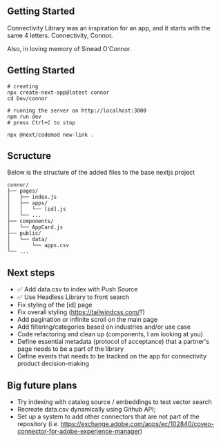## Getting Started

Connectivity Library was an inspiration for an app, and it starts with the same 4 letters. Connectivity, Connor.

Also, in loving memory of Sinead O'Connor.

## Getting Started

```
# creating
npx create-next-app@latest connor
cd Dev/connor

# running the server on http://localhost:3000
npm run dev
# press Ctrl+C to stop 

npx @next/codemod new-link .
```

## Scructure
Below is the structure of the added files to the base nextjs project

```
connor/
├── pages/
│   ├── index.js
│   ├── apps/
│   │   └── [id].js
│   └── ...
├── components/
│   └── AppCard.js
├── public/
│   └── data/
│       └── apps.csv
└── ...
```

## Next steps

- ✅ Add data.csv to index with Push Source
- ✅ Use Headless Library to front search
- Fix styling of the [id] page
- Fix overall styling (https://tailwindcss.com/?) 
- Add pagination or infinite scroll on the main page
- Add filtering/categories based on industries and/or use case
- Code refactoring and clean up (components, I am looking at you)
- Define essential metadata (protocol of acceptance) that a partner's page needs to be a part of the library
- Define events that needs to be tracked on the app for connectivity product decision-making


## Big future plans

- Try indexing with catalog source / embeddings to test vector search
- Recreate data.csv dynamically using Github API;
- Set up a system to add other connectors that are not part of the repository (i.e. https://exchange.adobe.com/apps/ec/102840/coveo-connector-for-adobe-experience-manager)
